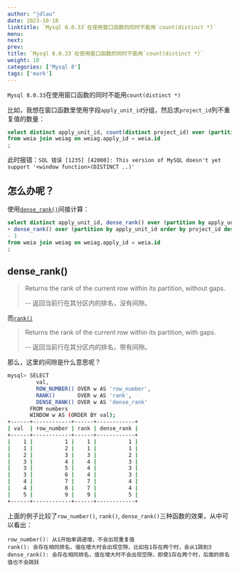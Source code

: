 ```yaml
---
author: "jdlau"
date: 2023-10-18
linktitle: `Mysql 8.0.33`在使用窗口函数的同时不能用`count(distinct *)`
menu:
next:
prev:
title: `Mysql 8.0.33`在使用窗口函数的同时不能用`count(distinct *)`
weight: 10
categories: ['Mysql 8']
tags: ['mark']
---
```


`Mysql 8.0.33`在使用窗口函数的同时不能用`count(distinct *)`

比如，我想在窗口函数里使用字段`apply_unit_id`分组，然后求`project_id`列不重复值的数量：

```sql
select distinct apply_unit_id, count(distinct project_id) over (partition by apply_unit_id)
from weia join weiag on weiag.apply_id = weia.id 
;
```

此时报错：`SQL 错误 [1235] [42000]: This version of MySQL doesn't yet support '<window function>(DISTINCT ..)'`

## 怎么办呢？

使用[`dense_rank()`](https://dev.mysql.com/doc/refman/8.0/en/window-function-descriptions.html#function_dense-rank)间接计算：

```sql
select distinct apply_unit_id, dense_rank() over (partition by apply_unit_id order by project_id) 
+ dense_rank() over (partition by apply_unit_id order by project_id desc) 
- 1
from weia join weiag on weiag.apply_id = weia.id 
;
```

## dense_rank()

> Returns the rank of the current row within its partition, without gaps.
>
> -- 返回当前行在其分区内的排名，没有间隙。

而[`rank()`](https://dev.mysql.com/doc/refman/8.0/en/window-function-descriptions.html#function_rank)

> Returns the rank of the current row within its partition, with gaps.
>
> -- 返回当前行在其分区内的排名，带有间隙。

那么，这里的间隙是什么意思呢？

```sh
mysql> SELECT
         val,
         ROW_NUMBER() OVER w AS 'row_number',
         RANK()       OVER w AS 'rank',
         DENSE_RANK() OVER w AS 'dense_rank'
       FROM numbers
       WINDOW w AS (ORDER BY val);
+------+------------+------+------------+
| val  | row_number | rank | dense_rank |
+------+------------+------+------------+
|    1 |          1 |    1 |          1 |
|    1 |          2 |    1 |          1 |
|    2 |          3 |    3 |          2 |
|    3 |          4 |    4 |          3 |
|    3 |          5 |    4 |          3 |
|    3 |          6 |    4 |          3 |
|    4 |          7 |    7 |          4 |
|    4 |          8 |    7 |          4 |
|    5 |          9 |    9 |          5 |
+------+------------+------+------------+
```

上面的例子比较了`row_number()`, `rank()`, `dense_rank()`三种函数的效果，从中可以看出：

```
row_number(): 从1开始单调递增，不会出现重复值
rank(): 会存在相同排名，值在增大时会出现空隙，比如在1存在两个时，会从1跳到3
dense_rank(): 会存在相同排名，值在增大时不会出现空隙，即使1存在两个时，后面的排名值也不会跳跃
```
